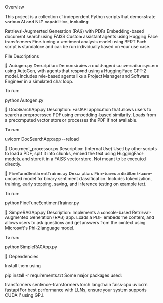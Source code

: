 Overview

This project is a collection of independent Python scripts that demonstrate various AI and NLP capabilities, including:

Retrieval-Augmented Generation (RAG) with PDFs
Embedding-based document search using FAISS
Custom assistant agents using Hugging Face transformers
Fine-tuning a sentiment analysis model using BERT
Each script is standalone and can be run individually based on your use case.

File Descriptions

📄 Autogen.py
Description:
Demonstrates a multi-agent conversation system using AutoGen, with agents that respond using a Hugging Face GPT-2 model. Includes role-based agents like a Project Manager and Software Engineer in a simulated chat loop.

To run:

python Autogen.py

📄 DocSearchApp.py
Description:
FastAPI application that allows users to search a preprocessed PDF using embedding-based similarity. Loads from a precomputed vector store or processes the PDF if not available.

To run:

uvicorn DocSearchApp:app --reload

📄 Document_processor.py
Description:
(Internal Use) Used by other scripts to load a PDF, split it into chunks, embed the text using HuggingFace models, and store it in a FAISS vector store. Not meant to be executed directly.

📄 FineTuneSentimentTrainer.py
Description:
Fine-tunes a distilbert-base-uncased model for binary sentiment classification. Includes tokenization, training, early stopping, saving, and inference testing on example text.

To run:

python FineTuneSentimentTrainer.py

📄 SimpleRAGApp.py
Description:
Implements a console-based Retrieval-Augmented Generation (RAG) app. Loads a PDF, embeds the content, and allows users to ask questions and get answers from the context using Microsoft's Phi-2 language model.

To run:

python SimpleRAGApp.py

🧾 Dependencies

Install them using:

pip install -r requirements.txt
Some major packages used:

transformers
sentence-transformers
torch
langchain
faiss-cpu
uvicorn
fastapi
For best performance with LLMs, ensure your system supports CUDA if using GPU.
